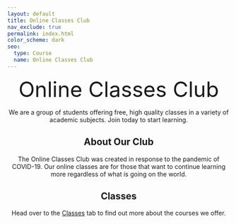 ```yaml
---
layout: default
title: Online Classes Club
nav_exclude: true
permalink: index.html
color_scheme: dark
seo:
  type: Course
  name: Online Classes Club
---
```


<center>
<font size="+6"> Online Classes Club </font>

  We are a group of students offering free, high quality classes in a variety of academic subjects. Join today to start learning.

  <h2 style="text-align:center"> About Our Club </h2>
  The Online Classes Club was created in response to the pandemic of COVID-19. Our online classes are for those that want to continue learning more regardless of what is   going on the world.

  <h2 style="text-align:center"> Classes </h2>
  Head over to the <a href="/classes/">Classes</a> tab to find out more about the courses we offer.
  
</center>
